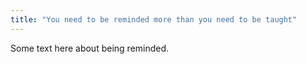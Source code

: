 ```yaml
---
title: "You need to be reminded more than you need to be taught"
---
```


Some text here about being reminded.